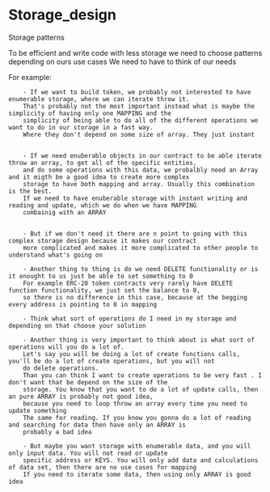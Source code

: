 # Storage_design
Storage patterns

To be efficient and write code with less storage we need to choose patterns depending on ours use cases
We need to have to think of our needs

For example:
        
        - If we want to build token, we probably not interested to have enumerable storage, where we can iterate throw it.
        That's probably not the most important instead what is maybe the simplicity of having only one MAPPING and the 
        simplicity of being able to do all of the different operations we want to do in our storage in a fast way.
        Where they don't depend on some size of array. They just instant
        
        
        - If we need enuberable objects in our contract to be able iterate throw an array, to get all of the specific entities,
        and do some operations with this data, we probalbly need an Array and it migth be a good idea to create more complex 
        storage to have both mapping and array. Usually this combination is the best.
        If we need to have enuberable storage with instant writing and reading and update, which we do when we have MAPPING
        combainig with an ARRAY
        
        
        - But if we don't need it there are n point to going with this complex storage design because it makes our contract 
        more complicated and makes it more complicated to other people to understand what's going on
        
        - Another thing to thing is do we need DELETE functionality or is it enought to us just be able to set something to 0
        For example ERC-20 token contracts very rarely have DELETE function functionality, we just set the balance to 0,
        so there is no difference in this case, because at the begging every address is pointing to 0 in mapping
        
        - Think what sort of operations do I need in my storage and depending on that choose your solution
        
        - Another thing is very important to think about is what sort of operations will you do a lot of.
        Let's say you will be doing a lot of create functions calls, you'll be do a lot of create operations, but you will not
        do delete operations.
        Than you can think I want to create operations to be very fast . I don't want that be depend on the size of the
        storage. You know that you want to do a lot of update calls, then an pure ARRAY is probably not good idea,
        because you need to loop throw an array every time you need to update something
        The same for reading. If you know you gonna do a lot of reading and searching for data then have only an ARRAY is 
        probably a bad idea
        
        - But maybe you want storage with enumerable data, and you will only input data. You will not read or update 
        specific address or KEYS. You will only add data and calculations of data set, then there are no use cases for mapping
        If you need to iterate some data, then using only ARRAY is good idea
        
